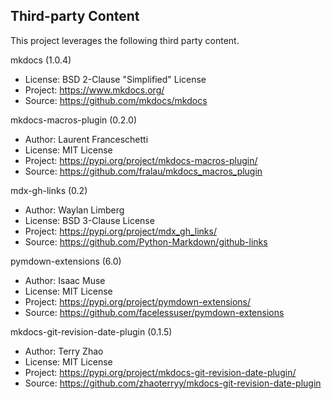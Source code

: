 ## Third-party Content

This project leverages the following third party content.

mkdocs (1.0.4)

* License: BSD 2-Clause "Simplified" License
* Project: https://www.mkdocs.org/
* Source: https://github.com/mkdocs/mkdocs

mkdocs-macros-plugin (0.2.0)

* Author: Laurent Franceschetti
* License: MIT License
* Project: https://pypi.org/project/mkdocs-macros-plugin/
* Source: https://github.com/fralau/mkdocs_macros_plugin

mdx-gh-links (0.2)

* Author: Waylan Limberg
* License: BSD 3-Clause License
* Project: https://pypi.org/project/mdx_gh_links/
* Source: https://github.com/Python-Markdown/github-links

pymdown-extensions (6.0)

* Author: Isaac Muse
* License: MIT License
* Project: https://pypi.org/project/pymdown-extensions/
* Source: https://github.com/facelessuser/pymdown-extensions

mkdocs-git-revision-date-plugin (0.1.5)

* Author: Terry Zhao
* License: MIT License
* Project: https://pypi.org/project/mkdocs-git-revision-date-plugin/
* Source: https://github.com/zhaoterryy/mkdocs-git-revision-date-plugin
